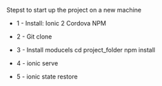Stepst to start up the project on a new machine

* 1 - Install:
Ionic 2 
Cordova 
NPM 


* 2 - Git clone

* 3 - Install moducels
cd project_folder
npm install

* 4 - ionic serve

* 5 - ionic state restore
